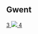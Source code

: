 <H2>Gwent</H2>
<a target="_blank" href="https://ci.appveyor.com/project/LihouzovS/gwent">
3	<image src="https://ci.appveyor.com/api/projects/status/GitHub//LihouzovS/gwent">
4	</a>
